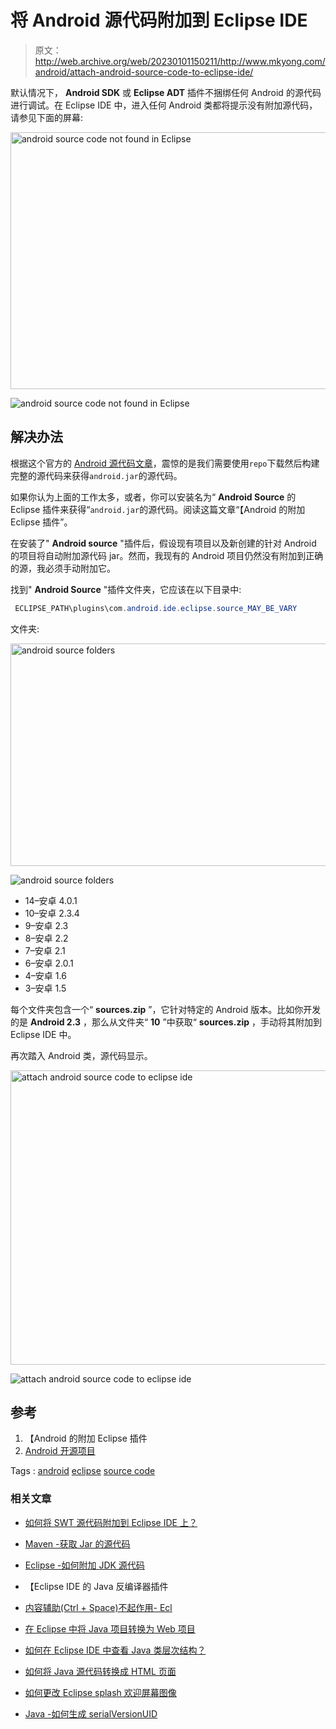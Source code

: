 # 将 Android 源代码附加到 Eclipse IDE

> 原文：<http://web.archive.org/web/20230101150211/http://www.mkyong.com/android/attach-android-source-code-to-eclipse-ide/>

默认情况下， **Android SDK** 或 **Eclipse ADT** 插件不捆绑任何 Android 的源代码进行调试。在 Eclipse IDE 中，进入任何 Android 类都将提示没有附加源代码，请参见下面的屏幕:

<noscript><img src="img/244ca0058af3a69e586b74d99fc4fb63.png" alt="android source code not found in Eclipse" title="android-source-code-to-eclipse" width="640" height="411" data-original-src="http://web.archive.org/web/20200920092334im_/http://www.mkyong.com/wp-content/uploads/2011/12/android-source-code-to-eclipse.png"/></noscript>

![android source code not found in Eclipse](img/d1f7d112e9473629db5aac6149d7335e.png "android-source-code-to-eclipse")

## 解决办法

根据这个官方的 [Android 源代码文章](http://web.archive.org/web/20200920092334/http://source.android.com/source/initializing.html)，震惊的是我们需要使用`repo`下载然后构建完整的源代码来获得`android.jar`的源代码。

如果你认为上面的工作太多，或者，你可以安装名为“ **Android Source** 的 Eclipse 插件来获得“`android.jar`的源代码。阅读这篇文章“【Android 的附加 Eclipse 插件”。

在安装了" **Android source** "插件后，假设现有项目以及新创建的针对 Android 的项目将自动附加源代码 jar。然而，我现有的 Android 项目仍然没有附加到正确的源，我必须手动附加它。

找到" **Android Source** "插件文件夹，它应该在以下目录中:

```java
 ECLIPSE_PATH\plugins\com.android.ide.eclipse.source_MAY_BE_VARY 
```

文件夹:

<noscript><img src="img/9b74104885f4043b58e3b7ec471ee9e0.png" alt="android source folders" title="android-source-code-to-eclipse-folder" width="640" height="356" data-original-src="http://web.archive.org/web/20200920092334im_/http://www.mkyong.com/wp-content/uploads/2011/12/android-source-code-to-eclipse-folder.png"/></noscript>

![android source folders](img/acc74f27305810250dc9b8edd3a4eae2.png "android-source-code-to-eclipse-folder")

*   14–安卓 4.0.1
*   10–安卓 2.3.4
*   9–安卓 2.3
*   8–安卓 2.2
*   7–安卓 2.1
*   6–安卓 2.0.1
*   4–安卓 1.6
*   3–安卓 1.5

每个文件夹包含一个“ **sources.zip** ”，它针对特定的 Android 版本。比如你开发的是 **Android 2.3** ，那么从文件夹“ **10** ”中获取“ **sources.zip** ，手动将其附加到 Eclipse IDE 中。

再次踏入 Android 类，源代码显示。

<noscript><img src="img/1d7192f557b5cd7bc76fbe5a273ed082.png" alt="attach android source code to eclipse ide" title="android-source-code-to-eclipse-result" width="640" height="471" data-original-src="http://web.archive.org/web/20200920092334im_/http://www.mkyong.com/wp-content/uploads/2011/12/android-source-code-to-eclipse-result.png"/></noscript>

![attach android source code to eclipse ide](img/4edbdf562f11f94658caa1f248a31037.png "android-source-code-to-eclipse-result")

## 参考

1.  【Android 的附加 Eclipse 插件
2.  [Android 开源项目](http://web.archive.org/web/20200920092334/http://source.android.com/)

Tags : [android](http://web.archive.org/web/20200920092334/https://mkyong.com/tag/android/) [eclipse](http://web.archive.org/web/20200920092334/https://mkyong.com/tag/eclipse/) [source code](http://web.archive.org/web/20200920092334/https://mkyong.com/tag/source-code/)<input type="hidden" id="mkyong-current-postId" value="10402">

### 相关文章

*   [如何将 SWT 源代码附加到 Eclipse IDE 上？](/web/20200920092334/https://mkyong.com/swt/how-do-attach-swt-source-code-to-eclipse-ide/?utm_source=self&utm_medium=referral&utm_campaign=afterpost-related&utm_content=link0)
*   [Maven -获取 Jar 的源代码](/web/20200920092334/https://mkyong.com/maven/maven-get-source-code-for-jar/?utm_source=self&utm_medium=referral&utm_campaign=afterpost-related&utm_content=link1)
*   [Eclipse -如何附加 JDK 源代码](/web/20200920092334/https://mkyong.com/eclipse/eclipse-how-to-attach-jdk-source-code/?utm_source=self&utm_medium=referral&utm_campaign=afterpost-related&utm_content=link2)
*   【Eclipse IDE 的 Java 反编译器插件
*   [内容辅助(Ctrl + Space)不起作用- Ecl](/web/20200920092334/https://mkyong.com/java/content-assist-ctrl-space-is-not-working-eclipse/?utm_source=self&utm_medium=referral&utm_campaign=afterpost-related&utm_content=link4)

*   [在 Eclipse 中将 Java 项目转换为 Web 项目](/web/20200920092334/https://mkyong.com/java/how-to-convert-java-project-to-web-project-in-eclipse/?utm_source=self&utm_medium=referral&utm_campaign=afterpost-related&utm_content=link5)
*   [如何在 Eclipse IDE 中查看 Java 类层次结构？](/web/20200920092334/https://mkyong.com/java/how-to-view-java-class-hierarchy-in-eclipse-ide/?utm_source=self&utm_medium=referral&utm_campaign=afterpost-related&utm_content=link6)
*   [如何将 Java 源代码转换成 HTML 页面](/web/20200920092334/https://mkyong.com/java/how-to-convert-java-source-code-to-html-page/?utm_source=self&utm_medium=referral&utm_campaign=afterpost-related&utm_content=link7)
*   [如何更改 Eclipse splash 欢迎屏幕图像](/web/20200920092334/https://mkyong.com/java/how-to-change-eclipse-splash-welcome-screen-image/?utm_source=self&utm_medium=referral&utm_campaign=afterpost-related&utm_content=link8)
*   [Java -如何生成 serialVersionUID](/web/20200920092334/https://mkyong.com/java/how-to-generate-serialversionuid/?utm_source=self&utm_medium=referral&utm_campaign=afterpost-related&utm_content=link9)